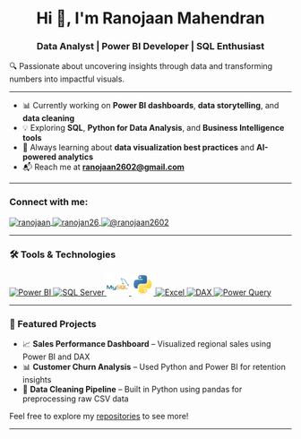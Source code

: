 <h1 align="center">Hi 👋, I'm Ranojaan Mahendran</h1>
<h3 align="center">Data Analyst | Power BI Developer | SQL Enthusiast</h3>

🔍 Passionate about uncovering insights through data and transforming numbers into impactful visuals.

---

- 📊 Currently working on **Power BI dashboards**, **data storytelling**, and **data cleaning**
- 💡 Exploring **SQL**, **Python for Data Analysis**, and **Business Intelligence tools**
- 🧠 Always learning about **data visualization best practices** and **AI-powered analytics**
- 📬 Reach me at **ranojaan2602@gmail.com**

---

<h3 align="left">Connect with me:</h3>
<p align="left">
  <a href="https://linkedin.com/in/ranojaan" target="blank">
    <img align="center" src="https://raw.githubusercontent.com/rahuldkjain/github-profile-readme-generator/master/src/images/icons/Social/linked-in-alt.svg" alt="ranojaan" height="30" width="40" />
  </a>
  <a href="https://instagram.com/ranojan26" target="blank">
    <img align="center" src="https://raw.githubusercontent.com/rahuldkjain/github-profile-readme-generator/master/src/images/icons/Social/instagram.svg" alt="ranojan26" height="30" width="40" />
  </a>
  <a href="https://medium.com/@ranojaan2602" target="blank">
    <img align="center" src="https://raw.githubusercontent.com/rahuldkjain/github-profile-readme-generator/master/src/images/icons/Social/medium.svg" alt="@ranojaan2602" height="30" width="40" />
  </a>
</p>

---

<h3 align="left">🛠️ Tools & Technologies</h3>
<p align="left">
  <a href="https://powerbi.microsoft.com/" target="_blank" rel="noreferrer">
    <img src="https://upload.wikimedia.org/wikipedia/commons/c/cf/Power_BI_logo.svg" alt="Power BI" width="40" height="40"/>
  </a>
  <a href="https://www.microsoft.com/en-us/sql-server" target="_blank" rel="noreferrer">
    <img src="https://www.svgrepo.com/show/303229/microsoft-sql-server-logo.svg" alt="SQL Server" width="40" height="40"/>
  </a>
  <a href="https://www.mysql.com/" target="_blank" rel="noreferrer">
    <img src="https://raw.githubusercontent.com/devicons/devicon/master/icons/mysql/mysql-original-wordmark.svg" alt="MySQL" width="40" height="40"/>
  </a>
  <a href="https://www.python.org" target="_blank" rel="noreferrer">
    <img src="https://raw.githubusercontent.com/devicons/devicon/master/icons/python/python-original.svg" alt="Python" width="40" height="40"/>
  </a>
  <a href="https://www.microsoft.com/en-us/microsoft-365/excel" target="_blank" rel="noreferrer">
    <img src="https://upload.wikimedia.org/wikipedia/commons/7/73/Microsoft_Excel_2013-2019_logo.svg" alt="Excel" width="40" height="40"/>
  </a>
  <a href="https://dax.guide/" target="_blank" rel="noreferrer">
    <img src="https://static.wikia.nocookie.net/logopedia/images/2/2e/DAX_logo.png/revision/latest/scale-to-width-down/250?cb=20201114221442" alt="DAX" width="40" height="40"/>
  </a>
  <a href="https://learn.microsoft.com/en-us/power-query/" target="_blank" rel="noreferrer">
    <img src="https://static.wikia.nocookie.net/logopedia/images/3/35/Power_Query_logo.png" alt="Power Query" width="40" height="40"/>
  </a>
</p>

---

<h3 align="left">📂 Featured Projects</h3>

- 📈 **Sales Performance Dashboard** – Visualized regional sales using Power BI and DAX
- 📊 **Customer Churn Analysis** – Used Python and Power BI for retention insights
- 🧹 **Data Cleaning Pipeline** – Built in Python using pandas for preprocessing raw CSV data

Feel free to explore my [repositories](https://github.com/yourusername?tab=repositories) to see more!

---

